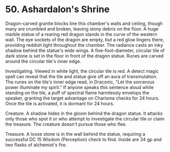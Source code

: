 # 50. Ashardalon's Shrine

Dragon-carved granite blocks line this chamber's walls and ceiling, though many are crumbled and broken, leaving stony debris on the floor. A huge marble statue of a rearing red dragon stands in the curve of the western wall. The eye sockets of the dragon are empty, but a red glow lingers there, providing reddish light throughout the chamber. The radiance casts an inky shadow behind the statue's wide wings. A five-foot-diameter, circular tile of dark stone is set in the floor in front of the dragon statue. Runes are carved around the circular tile's inner edge.

Investigating. Viewed in white light, the circular tile is red. A detect magic spell can reveal that the tile and statue give off an aura of transmutation. The runes on
the tile's inner edge read, in Draconic, "Let the sorcerous power illuminate my spirit." If anyone speaks this sentence aloud while standing on the tile, a puff of spectral flame harmlessly envelops the speaker, granting the target advantage on Charisma checks for 24 hours. Once the tile is activated, it is dormant for 24 hours.

Creature. A shadow hides in the gloom behind the dragon statue. It attacks only those who spot it or who attempt to investigate the circular tile or claim the treasure. The creature doesn't pursue those who flee.

Treasure. A loose stone is in the wall behind the statue, requiring a successful DC 15 Wisdom (Perception) check to find. Inside are 34 gp and two flasks of alchemist's fire.